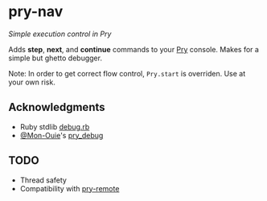 pry-nav
=======

_Simple execution control in Pry_

Adds **step**, **next**, and **continue** commands to your [Pry][pry]
console. Makes for a simple but ghetto debugger.

Note: In order to get correct flow control, `Pry.start` is overriden. Use at
your own risk.


## Acknowledgments

- Ruby stdlib [debug.rb][debug.rb]
- [@Mon-Ouie][Mon-Ouie]'s [pry_debug][pry_debug]


## TODO

- Thread safety
- Compatibility with [pry-remote][pry-remote]


[pry]:         http://pry.github.com
[debug.rb]:    https://github.com/ruby/ruby/blob/trunk/lib/debug.rb
[Mon-Ouie]:    https://github.com/Mon-Ouie
[pry_debug]:   https://github.com/Mon-Ouie/pry_debug
[pry-remote]:  https://github.com/Mon-Ouie/pry-remote
